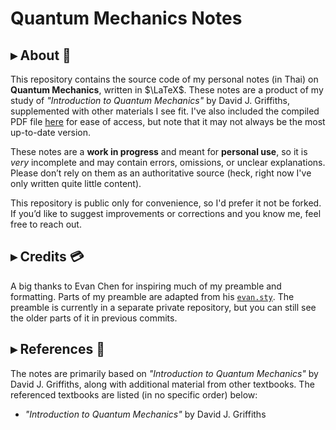 # Quantum Mechanics Notes

## ▸ About 📖

This repository contains the source code of my personal notes (in Thai) on **Quantum Mechanics**, written in $\LaTeX$. These notes are a product of my study of *"Introduction to Quantum Mechanics"* by David J. Griffiths, supplemented with other materials I see fit. I've also included the compiled PDF file [here](main.pdf) for ease of access, but note that it may not always be the most up-to-date version.

These notes are a **work in progress** and meant for **personal use**, so it is *very* incomplete and may contain errors, omissions, or unclear explanations. Please don’t rely on them as an authoritative source (heck, right now I've only written quite little content).

This repository is public only for convenience, so I'd prefer it not be forked. If you’d like to suggest improvements or corrections and you know me, feel free to reach out.

## ▸ Credits 💳

A big thanks to Evan Chen for inspiring much of my preamble and formatting. Parts of my preamble are adapted from his [`evan.sty`](https://github.com/vEnhance/dotfiles/blob/main/texmf/tex/latex/evan/evan.sty). The preamble is currently in a separate private repository, but you can still see the older parts of it in previous commits.

## ▸ References 🔎

The notes are primarily based on *"Introduction to Quantum Mechanics"* by David J. Griffiths, along with additional material from other textbooks. The referenced textbooks are listed (in no specific order) below:
- *"Introduction to Quantum Mechanics"* by David J. Griffiths
